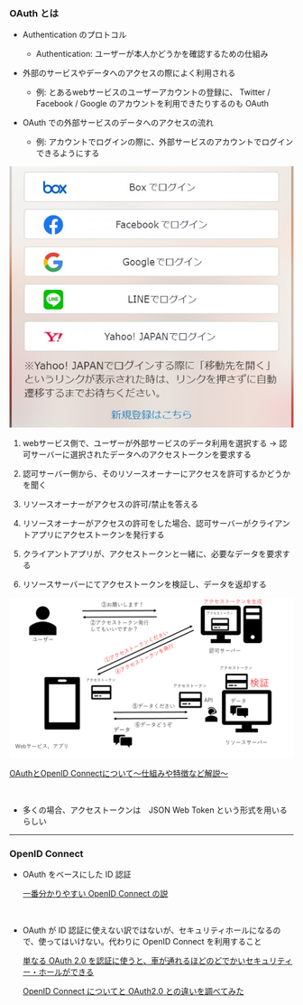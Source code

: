 ### OAuth とは

- Authentication のプロトコル
    - Authentication: ユーザーが本人かどうかを確認するための仕組み

- 外部のサービスやデータへのアクセスの際によく利用される
    - 例: とあるwebサービスのユーザーアカウントの登録に、 Twitter / Facebook / Google のアカウントを利用できたりするのも OAuth 

- OAuth での外部サービスのデータへのアクセスの流れ
    - 例: アカウントでログインの際に、外部サービスのアカウントでログインできるようにする

<img src="./img/OAuth-example.jpg" />

<br>

1. webサービス側で、ユーザーが外部サービスのデータ利用を選択する -> 認可サーバーに選択されたデータへのアクセストークンを要求する

2. 認可サーバー側から、そのリソースオーナーにアクセスを許可するかどうかを聞く

3. リソースオーナーがアクセスの許可/禁止を答える

4. リソースオーナーがアクセスの許可をした場合、認可サーバーがクライアントアプリにアクセストークンを発行する

5. クライアントアプリが、アクセストークンと一緒に、必要なデータを要求する

6. リソースサーバーにてアクセストークンを検証し、データを返却する


<img src="./img/OAuth.png" />

[OAuthとOpenID Connectについて～仕組みや特徴など解説～](https://solution.kamome-e.com/blog/archive/blog-auth-20221108/#OAuth)

<br>

- 多くの場合、アクセストークンは　JSON Web Token という形式を用いるらしい

---

### OpenID Connect

- OAuth をベースにした ID 認証

    [一番分かりやすい OpenID Connect の説](https://qiita.com/TakahikoKawasaki/items/498ca08bbfcc341691fe)

<br>

- OAuth が ID 認証に使えない訳ではないが、セキュリティホールになるので、使ってはいけない。代わりに OpenID Connect を利用すること

    [単なる OAuth 2.0 を認証に使うと、車が通れるほどのどでかいセキュリティー・ホールができる](https://www.sakimura.org/2012/02/1487/)

    [OpenID Connect についてと OAuth2.0 との違いを調べてみた](https://zenn.dev/mryhryki/articles/2021-01-30-openid-connect)

